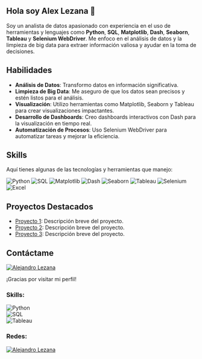 ## Hola soy Alex Lezana 👋

Soy un analista de datos apasionado con experiencia en el uso de herramientas y lenguajes como **Python**, **SQL**, **Matplotlib**, **Dash**, **Seaborn**, **Tableau** y **Selenium WebDriver**. Me enfoco en el análisis de datos y la limpieza de big data para extraer información valiosa y ayudar en la toma de decisiones.

## Habilidades

- **Análisis de Datos**: Transformo datos en información significativa.
- **Limpieza de Big Data**: Me aseguro de que los datos sean precisos y estén listos para el análisis.
- **Visualización**: Utilizo herramientas como Matplotlib, Seaborn y Tableau para crear visualizaciones impactantes.
- **Desarrollo de Dashboards**: Creo dashboards interactivos con Dash para la visualización en tiempo real.
- **Automatización de Procesos**: Uso Selenium WebDriver para automatizar tareas y mejorar la eficiencia.

## Skills

Aquí tienes algunas de las tecnologías y herramientas que manejo:

![Python](https://img.shields.io/badge/Python-3776AB?style=for-the-badge&logo=python&logoColor=white)
![SQL](https://img.shields.io/badge/SQL-4479A1?style=for-the-badge&logo=postgresql&logoColor=white)
![Matplotlib](https://img.shields.io/badge/Matplotlib-FFB700?style=for-the-badge&logo=matplotlib&logoColor=black)
![Dash](https://img.shields.io/badge/Dash-00BFFF?style=for-the-badge&logo=dash&logoColor=white)
![Seaborn](https://img.shields.io/badge/Seaborn-30B7F5?style=for-the-badge&logo=seaborn&logoColor=white)
![Tableau](https://img.shields.io/badge/Tableau-E97627?style=for-the-badge&logo=tableau&logoColor=white)
![Selenium](https://img.shields.io/badge/Selenium-43B02A?style=for-the-badge&logo=selenium&logoColor=white)
![Excel](https://img.shields.io/badge/Microsoft%20Excel-217346?style=for-the-badge&logo=microsoft-excel&logoColor=white)

## Proyectos Destacados

- [Proyecto 1](enlace_del_proyecto): Descripción breve del proyecto.
- [Proyecto 2](enlace_del_proyecto): Descripción breve del proyecto.
- [Proyecto 3](enlace_del_proyecto): Descripción breve del proyecto.

## Contáctame

[![Alejandro Lezana](https://img.shields.io/badge/Alejandro%20Lezana-0E76A8?style=for-the-badge&logo=linkedin&logoColor=white&labelColor=101010)](https://www.linkedin.com/in/alejandro-lezana-duran/)

¡Gracias por visitar mi perfil!



### Skills:
![Python](https://img.shields.io/badge/Python-008000?style=for-the-badge&logo=python&logoColor=white&labelColor=101010)  
![SQL](https://img.shields.io/badge/SQL-0000ff?style=for-the-badge&logo=postgresql&logoColor=white&labelColor=101010)  
![Tableau](https://img.shields.io/badge/Tableau-ff0000?style=for-the-badge&logo=tableau&logoColor=white&labelColor=101010)  

### Redes:   
  
[![Alejandro Lezana](https://img.shields.io/badge/Alejandro%20Lezana-0E76A8?style=for-the-badge&logo=linkedin&logoColor=white&labelColor=101010)](https://www.linkedin.com/in/alejandro-lezana-duran/)
